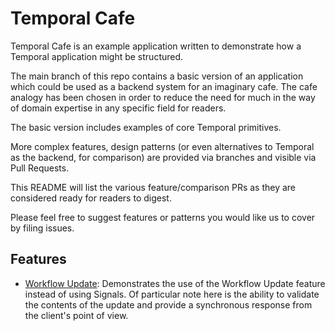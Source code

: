 # Temporal Cafe

Temporal Cafe is an example application written to demonstrate how a Temporal application might be structured.

The main branch of this repo contains a basic version of an application which could be used as a backend system for an imaginary cafe. The cafe analogy has been chosen in order to reduce the need for much in the way of domain expertise in any specific field for readers.

The basic version includes examples of core Temporal primitives.

More complex features, design patterns (or even alternatives to Temporal as the backend, for comparison) are provided via branches and visible via Pull Requests.

This README will list the various feature/comparison PRs as they are considered ready for readers to digest.

Please feel free to suggest features or patterns you would like us to cover by filing issues.

## Features

* [Workflow Update](#1): Demonstrates the use of the Workflow Update feature instead of using Signals. Of particular note here is the ability to validate the contents of the update and provide a synchronous response from the client's point of view.